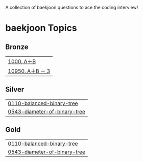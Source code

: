 A collection of baekjoon questions to ace the coding interview!
<!---baekjoon Topics Start-->
# baekjoon Topics
## Bronze
|  |
| ------- |
| [1000. A＋B](https://github.com/kobums/algorithm/tree/main/%EB%B0%B1%EC%A4%80/Bronze/1000.%E2%80%85A%EF%BC%8BB) |
| [10950. A＋B － 3](https://github.com/kobums/algorithm/tree/main/%EB%B0%B1%EC%A4%80/Bronze/10950.%E2%80%85A%EF%BC%8BB%E2%80%85%EF%BC%8D%E2%80%853) |
## Silver
|  |
| ------- |
| [0110-balanced-binary-tree](https://github.com/kobums/algorithm2/tree/master/0110-balanced-binary-tree) |
| [0543-diameter-of-binary-tree](https://github.com/kobums/algorithm2/tree/master/0543-diameter-of-binary-tree) |
## Gold
|  |
| ------- |
| [0110-balanced-binary-tree](https://github.com/kobums/algorithm2/tree/master/0110-balanced-binary-tree) |
| [0543-diameter-of-binary-tree](https://github.com/kobums/algorithm2/tree/master/0543-diameter-of-binary-tree) |
<!---baekjoon Topics End-->

